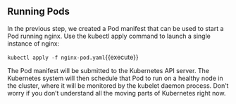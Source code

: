 ## Running Pods
In the previous step, we created a Pod manifest that can be used to start a Pod running nginx. Use the kubectl apply command to launch a single instance of nginx:

`kubectl apply -f nginx-pod.yaml`{{execute}}

The Pod manifest will be submitted to the Kubernetes API server. The Kubernetes system will then schedule that Pod to run on a healthy node in the cluster, where it will be monitored by the kubelet daemon process. Don’t worry if you don’t understand all the moving parts of Kubernetes right now.
